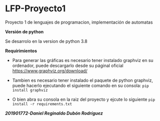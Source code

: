 # LFP-Proyecto1
 Proyecto 1 de lenguajes de programacion, implementación de automatas
 
**Versión de python**
 
Se desarrolo en la version de python 3.8

**Requirimientos**

- Para generar las gráficas es necesario tener instalado graphviz en su ordenador, puede descargarlo desde su páginal oficial
https://www.graphviz.org/download/

- Tambien es necesario tener instalado el paquete de python graphviz, puede hacerlo ejecutando el siguiente comando en su consola: `pip install graphviz` 
- O bien abra su consola en la raiz del proyecto y ejcute lo siguiente `pip install -r requirements.txt`

**_201901772-Daniel Reginaldo Dubón Rodríguez_**
